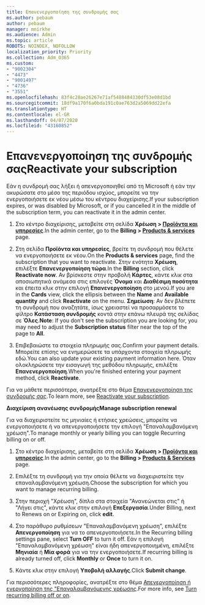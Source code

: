 ```yaml
---
title: Επανενεργοποίηση της συνδρομής σας
ms.author: pebaum
author: pebaum
manager: mnirkhe
ms.audience: Admin
ms.topic: article
ROBOTS: NOINDEX, NOFOLLOW
localization_priority: Priority
ms.collection: Adm_O365
ms.custom:
- "9002304"
- "4473"
- "9001497"
- "4736"
- "3551"
ms.openlocfilehash: 83f4c28ae26267e71af5488484330df53e08d1bd
ms.sourcegitcommit: 18df9a170f6a0bda191c0ae763d2a5069dd22efa
ms.translationtype: HT
ms.contentlocale: el-GR
ms.lasthandoff: 04/07/2020
ms.locfileid: "43160852"
---
```

# <a name="reactivate-your-subscription"></a><span data-ttu-id="3d277-102">Επανενεργοποίηση της συνδρομής σας</span><span class="sxs-lookup"><span data-stu-id="3d277-102">Reactivate your subscription</span></span>

<span data-ttu-id="3d277-103">Εάν η συνδρομή σας λήξει ή απενεργοποιηθεί από τη Microsoft ή εάν την ακυρώσατε στο μέσο της περιόδου ισχύος, μπορείτε να την ενεργοποιήσετε εκ νέου μέσω του κέντρου διαχείρισης.</span><span class="sxs-lookup"><span data-stu-id="3d277-103">If your subscription expires, or was disabled by Microsoft, or if you cancelled it in the middle of the subscription term, you can reactivate it in the admin center.</span></span> 

1. <span data-ttu-id="3d277-104">Στο κέντρο διαχείρισης, μεταβείτε στη σελίδα **Χρέωση > [Προϊόντα και υπηρεσίες](https://go.microsoft.com/fwlink/p/?linkid=842054)**.</span><span class="sxs-lookup"><span data-stu-id="3d277-104">In the admin center, go to the **Billing > [Products & services](https://go.microsoft.com/fwlink/p/?linkid=842054)** page.</span></span>

2. <span data-ttu-id="3d277-105">Στη σελίδα **Προϊόντα και υπηρεσίες**, βρείτε τη συνδρομή που θέλετε να ενεργοποιήσετε εκ νέου.</span><span class="sxs-lookup"><span data-stu-id="3d277-105">On the **Products & services** page, find the subscription that you want to reactivate.</span></span>  <span data-ttu-id="3d277-106">Στην ενότητα **Χρέωση**, επιλέξτε **Επανενεργοποίηση τώρα**.</span><span class="sxs-lookup"><span data-stu-id="3d277-106">In the **Billing** section, click **Reactivate now**.</span></span>  <span data-ttu-id="3d277-107">Αν βρίσκεστε στην προβολή **Κάρτες**, κάντε κλικ στα αποσιωπητικά ανάμεσα στις επιλογές **Όνομα** και **Διαθέσιμη ποσότητα** και έπειτα κλικ στην επιλογή **Επανενεργοποίηση** στο μενού.</span><span class="sxs-lookup"><span data-stu-id="3d277-107">If you are in the **Cards** view, click the ellipsis between the **Name** and **Available quantity** and click **Reactivate** on the menu.</span></span> <span data-ttu-id="3d277-108">**Σημείωση**: Αν δεν βλέπετε τη συνδρομή που αναζητάτε, ίσως χρειαστεί να προσαρμόσετε το φίλτρο **Κατάσταση συνδρομής** κοντά στην επάνω πλευρά της σελίδας σε **Όλες**.</span><span class="sxs-lookup"><span data-stu-id="3d277-108">**Note**: If you don't see the subscription you are looking for, you may need to adjust the **Subscription status** filter near the top of the page to **All**.</span></span>

3. <span data-ttu-id="3d277-109">Επιβεβαιώστε τα στοιχεία πληρωμής σας.</span><span class="sxs-lookup"><span data-stu-id="3d277-109">Confirm your payment details.</span></span>  <span data-ttu-id="3d277-110">Μπορείτε επίσης να ενημερώσετε τα υπάρχοντα στοιχεία πληρωμής εδώ.</span><span class="sxs-lookup"><span data-stu-id="3d277-110">You can also update your existing payment information here.</span></span>  <span data-ttu-id="3d277-111">Όταν ολοκληρώσετε την εισαγωγή της μεθόδου πληρωμής, επιλέξτε **Επανενεργοποίηση**.</span><span class="sxs-lookup"><span data-stu-id="3d277-111">When you're finished entering your payment method, click **Reactivate**.</span></span>

<span data-ttu-id="3d277-112">Για να μάθετε περισσότερα, ανατρέξτε στο θέμα [Επανενεργοποίηση της συνδρομής σας](https://docs.microsoft.com/office365/admin/subscriptions-and-billing/reactivate-your-subscription).</span><span class="sxs-lookup"><span data-stu-id="3d277-112">To learn more, see [Reactivate your subscription](https://docs.microsoft.com/office365/admin/subscriptions-and-billing/reactivate-your-subscription).</span></span>

<span data-ttu-id="3d277-113">**Διαχείριση ανανέωσης συνδρομής**</span><span class="sxs-lookup"><span data-stu-id="3d277-113">**Manage subscription renewal**</span></span>

<span data-ttu-id="3d277-114">Για να διαχειριστείτε τις μηνιαίες ή ετήσιες χρεώσεις, μπορείτε να ενεργοποιήσετε ή να απενεργοποιήσετε την επιλογή "Επαναλαμβανόμενη χρέωση".</span><span class="sxs-lookup"><span data-stu-id="3d277-114">To manage monthly or yearly billing you can toggle Recurring billing on or off.</span></span>

1. <span data-ttu-id="3d277-115">Στο κέντρο διαχείρισης, μεταβείτε στη σελίδα **Χρέωση > [Προϊόντα και υπηρεσίες](https://go.microsoft.com/fwlink/p/?linkid=842054)**.</span><span class="sxs-lookup"><span data-stu-id="3d277-115">In the admin center, go to the **Billing > [Products & Services](https://go.microsoft.com/fwlink/p/?linkid=842054)** page.</span></span>

2. <span data-ttu-id="3d277-116">Επιλέξτε τη συνδρομή για την οποία θέλετε να διαχειριστείτε την επαναλαμβανόμενη χρέωση.</span><span class="sxs-lookup"><span data-stu-id="3d277-116">Choose the subscription for which you want to manage recurring billing.</span></span> 

3. <span data-ttu-id="3d277-117">Στην περιοχή "Χρέωση", δίπλα στα στοιχεία "Ανανεώνεται στις" ή "Λήγει στις", κάντε κλικ στην επιλογή **Επεξεργασία**.</span><span class="sxs-lookup"><span data-stu-id="3d277-117">Under Billing, next to Renews on or Expiring on, click **edit**.</span></span>

4. <span data-ttu-id="3d277-118">Στο παράθυρο ρυθμίσεων "Επαναλαμβανόμενη χρέωση", επιλέξτε **Απενεργοποίηση** για να το απενεργοποιήσετε.</span><span class="sxs-lookup"><span data-stu-id="3d277-118">In the Recurring billing settings pane, select **Turn OFF** to turn it off.</span></span> <span data-ttu-id="3d277-119">Εάν η επιλογή "Επαναλαμβανόμενη χρέωση" είναι ήδη απενεργοποιημένη, επιλέξτε **Μηνιαία** ή **Μία φορά** για να την ενεργοποιήσετε.</span><span class="sxs-lookup"><span data-stu-id="3d277-119">If recurring billing is already turned off, click **Monthly** or **Once** to turn it on.</span></span> 

5. <span data-ttu-id="3d277-120">Κάντε κλικ στην επιλογή **Υποβολή αλλαγής**.</span><span class="sxs-lookup"><span data-stu-id="3d277-120">Click **Submit change**.</span></span>

<span data-ttu-id="3d277-121">Για περισσότερες πληροφορίες, ανατρέξτε στο θέμα [Απενεργοποίηση ή ενεργοποίηση της "Επαναλαμβανόμενης χρέωσης](https://docs.microsoft.com/office365/admin/subscriptions-and-billing/renew-your-subscription#turn-recurring-billing-off-or-on).</span><span class="sxs-lookup"><span data-stu-id="3d277-121">For more info, see [Turn recurring billing off or on](https://docs.microsoft.com/office365/admin/subscriptions-and-billing/renew-your-subscription#turn-recurring-billing-off-or-on).</span></span>
